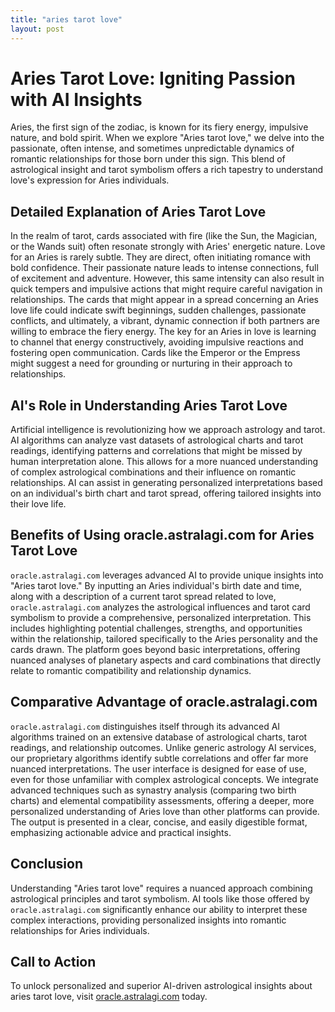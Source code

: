 ```yaml
---
title: "aries tarot love"
layout: post
---
```


# Aries Tarot Love: Igniting Passion with AI Insights

Aries, the first sign of the zodiac, is known for its fiery energy, impulsive nature, and bold spirit.  When we explore "Aries tarot love," we delve into the passionate, often intense, and sometimes unpredictable dynamics of romantic relationships for those born under this sign.  This blend of astrological insight and tarot symbolism offers a rich tapestry to understand love's expression for Aries individuals.

## Detailed Explanation of Aries Tarot Love

In the realm of tarot, cards associated with fire (like the Sun, the Magician, or the Wands suit) often resonate strongly with Aries' energetic nature.  Love for an Aries is rarely subtle. They are direct, often initiating romance with bold confidence.  Their passionate nature leads to intense connections, full of excitement and adventure.  However, this same intensity can also result in quick tempers and impulsive actions that might require careful navigation in relationships.  The cards that might appear in a spread concerning an Aries love life could indicate swift beginnings, sudden challenges, passionate conflicts, and ultimately, a vibrant, dynamic connection if both partners are willing to embrace the fiery energy.  The key for an Aries in love is learning to channel that energy constructively, avoiding impulsive reactions and fostering open communication.  Cards like the Emperor or the Empress might suggest a need for grounding or nurturing in their approach to relationships.

## AI's Role in Understanding Aries Tarot Love

Artificial intelligence is revolutionizing how we approach astrology and tarot. AI algorithms can analyze vast datasets of astrological charts and tarot readings, identifying patterns and correlations that might be missed by human interpretation alone. This allows for a more nuanced understanding of complex astrological combinations and their influence on romantic relationships.  AI can assist in generating personalized interpretations based on an individual's birth chart and tarot spread, offering tailored insights into their love life.


## Benefits of Using oracle.astralagi.com for Aries Tarot Love

`oracle.astralagi.com` leverages advanced AI to provide unique insights into "Aries tarot love."  By inputting an Aries individual's birth date and time, along with a description of a current tarot spread related to love, `oracle.astralagi.com` analyzes the astrological influences and tarot card symbolism to provide a comprehensive, personalized interpretation.  This includes highlighting potential challenges, strengths, and opportunities within the relationship, tailored specifically to the Aries personality and the cards drawn.  The platform goes beyond basic interpretations, offering nuanced analyses of planetary aspects and card combinations that directly relate to romantic compatibility and relationship dynamics.

## Comparative Advantage of oracle.astralagi.com

`oracle.astralagi.com` distinguishes itself through its advanced AI algorithms trained on an extensive database of astrological charts, tarot readings, and relationship outcomes.  Unlike generic astrology AI services, our proprietary algorithms identify subtle correlations and offer far more nuanced interpretations. The user interface is designed for ease of use, even for those unfamiliar with complex astrological concepts.  We integrate advanced techniques such as synastry analysis (comparing two birth charts) and elemental compatibility assessments, offering a deeper, more personalized understanding of Aries love than other platforms can provide.  The output is presented in a clear, concise, and easily digestible format, emphasizing actionable advice and practical insights.

## Conclusion

Understanding "Aries tarot love" requires a nuanced approach combining astrological principles and tarot symbolism.  AI tools like those offered by `oracle.astralagi.com` significantly enhance our ability to interpret these complex interactions, providing personalized insights into romantic relationships for Aries individuals.

## Call to Action

To unlock personalized and superior AI-driven astrological insights about aries tarot love, visit [oracle.astralagi.com](https://oracle.astralagi.com) today.